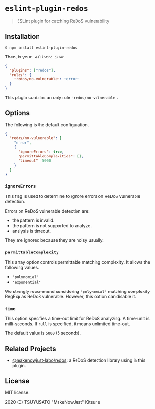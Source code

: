 # `eslint-plugin-redos`

> ESLint plugin for catching ReDoS vulnerability

## Installation

```console
$ npm install eslint-plugin-redos
```

Then, in your `.eslintrc.json`:

```json
{
  "plugins": ["redos"],
  "rules": {
    "redos/no-vulnerable": "error"
  }
}
```

This plugin contains an only rule `'redos/no-vulnerable'`.

## Options

The following is the default configuration.

```json
{
  "redos/no-vulnerable": [
    "error",
    {
      "ignoreErrors": true,
      "permittableComplexities": [],
      "timeout": 5000
    }
  ]
}
```

### `ignoreErrors`

This flag is used to determine to ignore errors on ReDoS vulnerable detection.

Errors on ReDoS vulnerable detection are:

  - the pattern is invalid.
  - the pattern is not supported to analyze.
  - analysis is timeout.

They are ignored because they are noisy usually.

### `permittableComplexity`

This array option controls permittable matching complexity.
It allows the following values.

  - `'polynomial'`
  - `'exponential'`

We strongly recommend considering `'polynomial'` matching complexity RegExp as ReDoS vulnerable.
However, this option can disable it.

### `time`

This option specifies a time-out limit for ReDoS analyzing.
A time-unit is milli-seconds.
If `null` is specified, it means unlimited time-out.

The default value is `5000` (5 seconds).

## Related Projects

  - [@makenowjust-labo/redos](https://github.com/MakeNowJust-Labo/redos): a ReDoS detection library using in this plugin.

## License

MIT license.

2020 (C) TSUYUSATO "MakeNowJust" Kitsune

